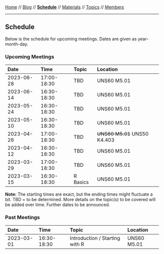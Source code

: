 [Home](README.md) // [Blog](blog.md) // **[Schedule](schedule.md)** // [Materials](/materials/materials.md) // [Topics](topics.md) // [Members](members.md)

---

## Schedule

Below is the schedule for upcoming meetings. Dates are given as year-month-day.

### Upcoming Meetings

Date | Time | Topic | Location
:--- | :--- | :---- | :-------
2023-06-28 | 17:00-18:30 | TBD | UNS60 M5.01
2023-06-14 | 16:30-18:30 | TBD | UNS60 M5.01
2023-05-24 | 16:30-18:30 | TBD | UNS60 M5.01
2023-05-10 | 16:30-18:30 | TBD | UNS60 M5.01
2023-04-26 | 17:00-18:30 | TBD | ~~UNS60 M5.01~~ UNS50 K4.403
2023-04-12 | 16:30-18:30 | TBD | UNS60 M5.01
2023-03-29 | 17:00-18:30 | TBD | UNS60 M5.01
2023-03-15 | 16:30-18:30 | R Basics | UNS60 M5.01

**Note:** The starting times are exact, but the ending times might fluctuate a bit. TBD = to be determined. More details on the topic(s) to be covered will be added over time. Further dates to be announced.

### Past Meetings

Date | Time | Topic | Location
:--- | :--- | :---- | :-------
2023-03-01 | 16:30-18:30 | Introduction / Starting with R | UNS60 M5.01
